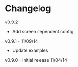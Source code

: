 Changelog
=========

v0.9.2
* Add screen dependent config

v0.9.1 - 11/09/14
* Update examples

v0.9.0 - Initial release 11/04/14
